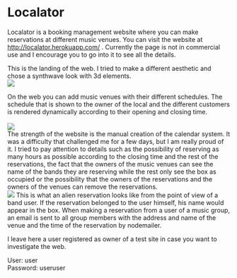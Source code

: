 # Localator
Localator is a booking management website where you can make reservations at different music venues. 
You can visit the website at http://localator.herokuapp.com/ . Currently the page is not in commercial use and I encourage you to go into it to see all the details. <br>

This is the landing of the web. I tried to make a different aesthetic and chose a synthwave look with 3d elements. 
<br>
<img src="https://res.cloudinary.com/aliciarojo/image/upload/v1609443908/Screenshot_from_2020-12-31_20-33-38_outm3a.png">
<br>

On the web you can add music venues with their different schedules. The schedule that is shown to the owner of the local and the different customers is rendered dynamically according to their opening and closing time.  
<br>
<img src="https://res.cloudinary.com/aliciarojo/image/upload/v1609444480/Screenshot_from_2020-12-31_20-53-27_mj6xkt.png">
<br>
The strength of the website is the manual creation of the calendar system. It was a difficulty that challenged me for a few days, but I am really proud of it. 
I tried to pay attention to details such as the possibility of reserving as many hours as possible according to the closing time and the rest of the reservations, the fact that the owners of the music venues can see the name of the bands they are reserving while the rest only see the box as occupied or the possibility that the owners of the reservations and the owners of the venues can remove the reservations. 
<br>
<img src="https://res.cloudinary.com/aliciarojo/image/upload/v1609445431/Screenshot_from_2020-12-31_21-07-58_ux1nxs.png">
This is what an alien reservation looks like from the point of view of a band user. If the reservation belonged to the user himself, his name would appear in the box. When making a reservation from a user of a music group, an email is sent to all group members with the address and name of the venue and the time of the reservation by nodemailer.
<br>

I leave here a user registered as owner of a test site in case you want to investigate the web. <br>

User: user<br>
Password: useruser
